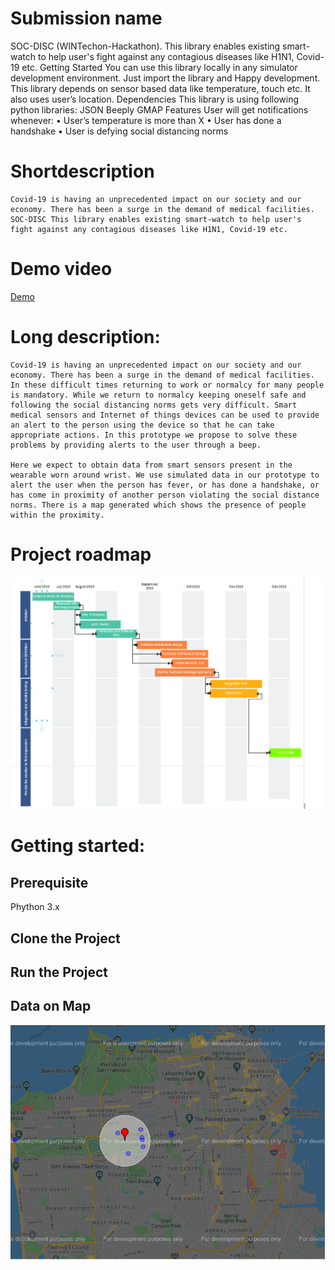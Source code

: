 # Submission name
SOC-DISC (WINTechon-Hackathon). This library enables existing smart-watch to help user's fight against any contagious diseases like H1N1, Covid-19 etc. Getting Started You can use this library locally in any simulator development environment. Just import the library and Happy development. This library depends on sensor based data like temperature, touch etc. It also uses user’s location. Dependencies This library is using following python libraries: JSON Beeply GMAP Features User will get notifications whenever: • User’s temperature is more than X • User has done a handshake • User is defying social distancing norms

# Shortdescription
    Covid-19 is having an unprecedented impact on our society and our economy. There has been a surge in the demand of medical facilities. SOC-DISC This library enables existing smart-watch to help user's fight against any contagious diseases like H1N1, Covid-19 etc.
    
# Demo video
[Demo](https://www.yuotubelink.com)
  
#    Long description:
    Covid-19 is having an unprecedented impact on our society and our economy. There has been a surge in the demand of medical facilities. In these difficult times returning to work or normalcy for many people is mandatory. While we return to normalcy keeping oneself safe and following the social distancing norms gets very difficult. Smart medical sensors and Internet of things devices can be used to provide an alert to the person using the device so that he can take appropriate actions. In this prototype we propose to solve these problems by providing alerts to the user through a beep. 

    Here we expect to obtain data from smart sensors present in the wearable worn around wrist. We use simulated data in our prototype to alert the user when the person has fever, or has done a handshake, or has come in proximity of another person violating the social distance norms. There is a map generated which shows the presence of people within the proximity.

# Project roadmap
![Roadmap](./roadmap1.PNG)

# Getting started:
## Prerequisite

Phython 3.x

## Clone the Project

## Run the Project

## Data on Map

![Check COVID suspect](./Map.PNG)

